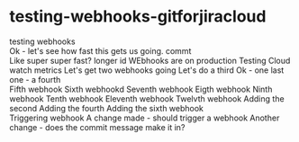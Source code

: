 # testing-webhooks-gitforjiracloud
testing webhooks    
Ok - let's see how fast this gets us going.
commt   
Like super super fast?
longer id
WEbhooks are on production
Testing Cloud watch metrics
Let's get two webhooks going
Let's do a third
Ok - one last one - a fourth    
Fifth webhook
Sixth webhookd
Seventh webhook
Eigth webhook
Ninth webhook
Tenth webhook
Eleventh webhook
Twelvth webhook 
Adding the second
Adding the fourth 
Adding the sixth webhook  
Triggering webhook
A change made - should trigger a webhook
Another change - does the commit message make it in?
